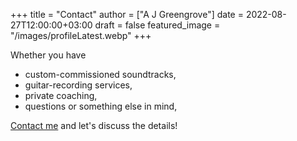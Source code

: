 +++
title = "Contact"
author = ["A J Greengrove"]
date = 2022-08-27T12:00:00+03:00
draft = false
featured_image = "/images/profileLatest.webp"
+++

Whether you have

-   custom-commissioned soundtracks,
-   guitar-recording services,
-   private coaching,
-   questions or something else in mind,

[Contact me](mailto:contact@ajgreengrove.com)
and let's discuss the details!
